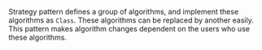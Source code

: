 Strategy pattern defines a group of algorithms, and implement these algorithms
as `Class`. These algorithms can be replaced by another easily. This pattern
makes algorithm changes dependent on the users who use these algorithms.
